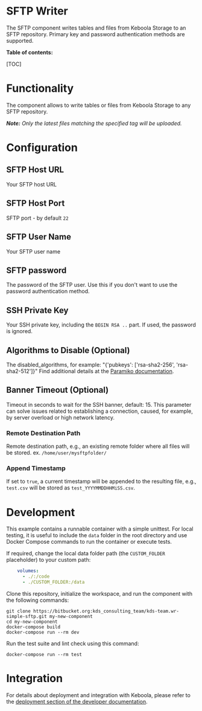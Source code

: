 # SFTP Writer
The SFTP component writes tables and files from Keboola Storage to an SFTP repository. Primary key and password authentication 
methods are supported.

**Table of contents:**  
  
[TOC]

# Functionality

The component allows to write tables or files from Keboola Storage to any SFTP repository.

***Note:** Only the latest files matching the specified tag will be uploaded.*

# Configuration
 
## SFTP Host URL

Your SFTP host URL

## SFTP Host Port

SFTP port - by default `22`

## SFTP User Name

Your SFTP user name

## SFTP password

The password of the SFTP user. Use this if you don't want to use the password authentication method.

## SSH Private Key

Your SSH private key, including the `BEGIN RSA ..` part. If used, the password is ignored.

## Algorithms to Disable (Optional)

The disabled_algorithms, for example: "{'pubkeys': ['rsa-sha2-256', 'rsa-sha2-512']}" Find additional details at the [Paramiko documentation](https://docs.paramiko.org/en/latest/api/transport.html?highlight=disabled_algorithms).

## Banner Timeout (Optional)

Timeout in seconds to wait for the SSH banner, default: 15. This parameter can solve issues related to establishing a connection, caused, for example, by server overload or high network latency.



### Remote Destination Path

Remote destination path, e.g., an existing remote folder where all files will be stored. ex. `/home/user/mysftpfolder/`

### Append Timestamp

If set to `true`, a current timestamp will be appended to the resulting file, e.g., `test.csv` will be stored as 
 `test_YYYYMMDDHHMiSS.csv`.

 
# Development
 
This example contains a runnable container with a simple unittest. For local testing, it is useful to include the `data` folder in the root directory
and use Docker Compose commands to run the container or execute tests. 

If required, change the local data folder path (the `CUSTOM_FOLDER` placeholder) to your custom path:
```yaml
    volumes:
      - ./:/code
      - ./CUSTOM_FOLDER:/data
```

Clone this repository, initialize the workspace, and run the component with the following commands:

```
git clone https://bitbucket.org:kds_consulting_team/kds-team.wr-simple-sftp.git my-new-component
cd my-new-component
docker-compose build
docker-compose run --rm dev
```

Run the test suite and lint check using this command:

```
docker-compose run --rm test
```

# Integration

For details about deployment and integration with Keboola, please refer to the [deployment section of the developer documentation](https://developers.keboola.com/extend/component/deployment/). 
